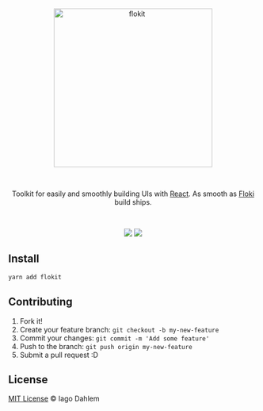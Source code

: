 <br>

<p align="center">
  <img src="https://github.com/iagodahlem/flokit/blob/master/logo/logo.png" alt="flokit" height="320" />
</p>

<br>

<p align="center">
  Toolkit for easily and smoothly building UIs with <a href="https://reactjs.org/">React</a>. As smooth as <a href="https://en.wikipedia.org/wiki/Hrafna-Fl%C3%B3ki_Vilger%C3%B0arson">Floki</a> build ships.
</p>

<br>

<p align="center">
  <a href="https://travis-ci.org/iagodahlem/flokit"><img src="https://img.shields.io/travis/iagodahlem/flokit/master.svg?style=flat-square" /></a>
  <a href="https://npmjs.org/package/flokit"><img src="https://img.shields.io/npm/v/flokit.svg?style=flat-square" /></a>
</p>

## Install

```sh
yarn add flokit
```

## Contributing

1. Fork it!
2. Create your feature branch: `git checkout -b my-new-feature`
3. Commit your changes: `git commit -m 'Add some feature'`
4. Push to the branch: `git push origin my-new-feature`
5. Submit a pull request :D

## License

[MIT License](http://iagodahlem.mit-license.org/) © Iago Dahlem
